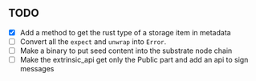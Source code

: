 ## TODO
- [X] Add a method to get the rust type of a storage item in metadata
- [ ] Convert all the `expect` and `unwrap` into `Error`.
- [ ] Make a binary to put seed content into the substrate node chain
- [ ] Make the extrinsic_api get only the Public part and add an api to sign messages
